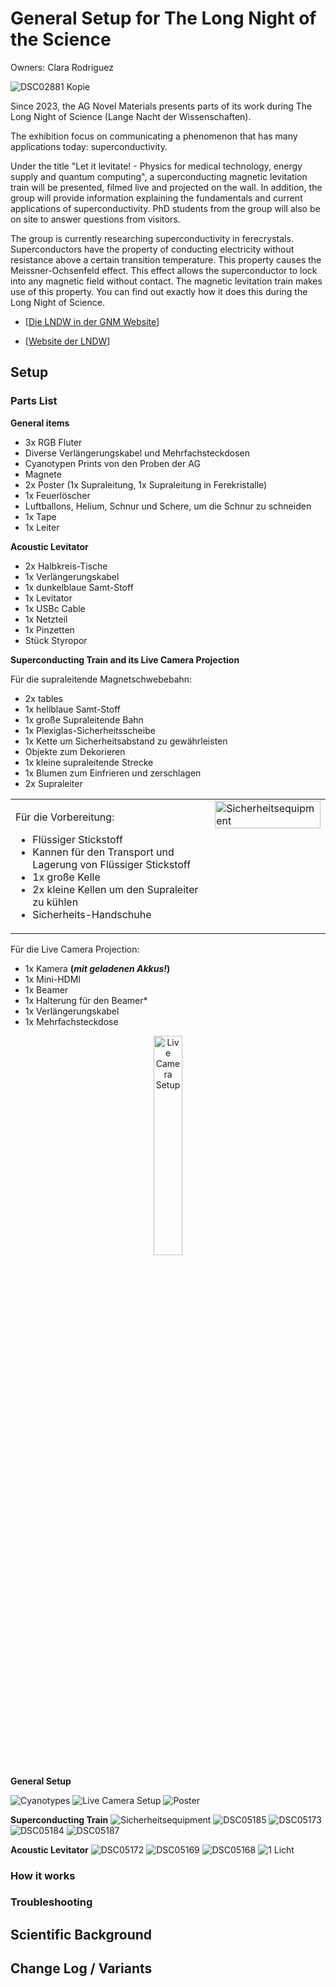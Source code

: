 # General Setup for The Long Night of the Science 

Owners: Clara Rodríguez

![DSC02881 Kopie](https://github.com/user-attachments/assets/a1603fab-1d57-4bf0-9a55-baccbcf69b4a)

Since 2023, the AG Novel Materials presents parts of its work during The Long Night of Science (Lange Nacht der Wissenschaften).
 
The exhibition focus on communicating a phenomenon that has many applications today: superconductivity.
 
Under the title "Let it levitate! - Physics for medical technology, energy supply and quantum computing", a superconducting magnetic levitation train will be presented, filmed live and projected on the wall. In addition, the group will provide information explaining the fundamentals and current applications of superconductivity. PhD students from the group will also be on site to answer questions from visitors.
 
The group is currently researching superconductivity in ferecrystals. Superconductors have the property of conducting electricity without resistance above a certain transition temperature. This property causes the Meissner-Ochsenfeld effect. This effect allows the superconductor to lock into any magnetic field without contact. The magnetic levitation train makes use of this property. You can find out exactly how it does this during the Long Night of Science.

* [[Die LNDW in der GNM Website](https://www.physik.hu-berlin.de/de/gnm/forschung_publikationen/forschungsverbunde/project-sci.com/lab-present/lndw)]

* [[Website der LNDW](https://www.langenachtderwissenschaften.de)]


## Setup

### Parts List 

**General items**
* 3x RGB Fluter
* Diverse Verlängerungskabel und Mehrfachsteckdosen
* Cyanotypen Prints von den Proben der AG
* Magnete
* 2x Poster (1x Supraleitung, 1x Supraleitung in Ferekristalle)
* 1x Feuerlöscher
* Luftballons, Helium, Schnur und Schere, um die Schnur zu schneiden
* 1x Tape
* 1x Leiter

**Acoustic Levitator**
* 2x Halbkreis-Tische
* 1x Verlängerungskabel
* 1x dunkelblaue Samt-Stoff
* 1x Levitator
* 1x USBc Cable
* 1x Netzteil
* 1x Pinzetten
* Stück Styropor

**Superconducting Train and its Live Camera Projection**

Für die supraleitende Magnetschwebebahn:
* 2x tables
* 1x hellblaue Samt-Stoff
* 1x große Supraleitende Bahn
* 1x Plexiglas-Sicherheitsscheibe
* 1x Kette um Sicherheitsabstand zu gewährleisten
* Objekte zum Dekorieren
* 1x kleine supraleitende Strecke
* 1x Blumen zum Einfrieren und zerschlagen
* 2x Supraleiter


<table style="border-collapse: collapse; width: 100%; border: none;">
  <tr style="border: none;">
    <td style="vertical-align: top; border: none; width: calc(100% - 150px); padding-right: 10px;">
      <p>Für die Vorbereitung:</p>
      <ul>
        <li>Flüssiger Stickstoff</li>
        <li>Kannen für den Transport und Lagerung von Flüssiger Stickstoff</li>
        <li>1x große Kelle</li>
        <li>2x kleine Kellen um den Supraleiter zu kühlen</li>
        <li>Sicherheits-Handschuhe</li>
      </ul>
    </td>
    <td style="vertical-align: top; border: none; width: 50px;">
      <img src="https://github.com/user-attachments/assets/3fb77d75-e3a3-4fd2-98d3-aea41ddd80a7" alt="Sicherheitsequipment" style="width: 100%; height: auto;">
    </td>
  </tr>
</table>






Für die Live Camera Projection:
* 1x Kamera **(_mit geladenen Akkus!_)**
* 1x Mini-HDMI
* 1x Beamer
* 1x Halterung für den Beamer*
* 1x Verlängerungskabel
* 1x Mehrfachsteckdose

<p align="center">
<img src="https://github.com/user-attachments/assets/84415d86-bdfa-4f44-b732-63ba80b67514" alt="Live Camera Setup" style="width:30%; height:auto; ">
</p>

  
**General Setup**

![Cyanotypes](https://github.com/user-attachments/assets/9bc7b85d-9709-4f33-83da-457c544d7bd2)
![Live Camera Setup](https://github.com/user-attachments/assets/84415d86-bdfa-4f44-b732-63ba80b67514)
![Poster](https://github.com/user-attachments/assets/c40aaa6f-da2d-4f35-9041-27f9693ea224)

**Superconducting Train**
![Sicherheitsequipment](https://github.com/user-attachments/assets/3fb77d75-e3a3-4fd2-98d3-aea41ddd80a7)
![DSC05185](https://github.com/user-attachments/assets/ff3c3d4f-474d-4cf3-b364-70b5d7ae9271)
![DSC05173](https://github.com/user-attachments/assets/c1f5df3b-9f57-4a0c-8c26-310687daad25)
![DSC05184](https://github.com/user-attachments/assets/f4ad95e0-93b9-45c8-981d-f18173b446e9)
![DSC05187](https://github.com/user-attachments/assets/5c13eeba-eb5d-4908-ace6-8ffd9c4c3235)

**Acoustic Levitator**
![DSC05172](https://github.com/user-attachments/assets/d38aace1-0a78-4495-bab3-e04db88aaa77)
![DSC05169](https://github.com/user-attachments/assets/695ee10a-4cd5-4cdf-acc4-6faa299be2d3)
![DSC05168](https://github.com/user-attachments/assets/83c0b7cb-98bb-4f9b-ae32-5f630c036031)
![1 Licht](https://github.com/user-attachments/assets/3b048757-f6f9-4443-aeb5-cb301e792178)

### How it works

### Troubleshooting

## Scientific Background

## Change Log / Variants

